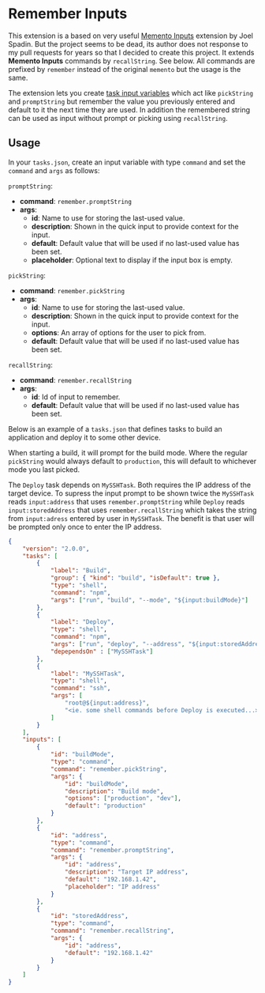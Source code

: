 # Remember Inputs

This extension is a based on very useful [Memento Inputs](https://github.com/joelspadin/vscode-memento-inputs) extension by Joel Spadin. But the project seems to be dead, its author does not response to my pull requests for years so that I decided to create this project. It extends **Memento Inputs** commands by `recallString`. See below. All commands are prefixed by `remember` instead of the original `memento` but the usage is the same.

The extension lets you create [task input variables](https://code.visualstudio.com/docs/editor/variables-reference#_input-variables)
which act like `pickString` and `promptString` but remember the value you
previously entered and default to it the next time they are used. In addition the remembered string can be used as input without prompt or picking using `recallString`.

## Usage

In your `tasks.json`, create an input variable with type `command` and set the
`command` and `args` as follows:

`promptString`:

* **command**: `remember.promptString`
* **args**:
  * **id**: Name to use for storing the last-used value.
  * **description**: Shown in the quick input to provide context for the input.
  * **default**: Default value that will be used if no last-used value has been set.
  * **placeholder**: Optional text to display if the input box is empty.

`pickString`:

* **command**: `remember.pickString`
* **args**:
  * **id**: Name to use for storing the last-used value.
  * **description**: Shown in the quick input to provide context for the input.
  * **options**: An array of options for the user to pick from.
  * **default**: Default value that will be used if no last-used value has been set.

`recallString`:

* **command**: `remember.recallString`
* **args**:
  * **id**: Id of input to remember.
  * **default**: Default value that will be used if no last-used value has been set.


Below is an example of a `tasks.json` that defines tasks to build an application
and deploy it to some other device.

When starting a build, it will prompt for the build mode. Where the regular
`pickString` would always default to `production`, this will default to
whichever mode you last picked.

The `Deploy` task depends on `MySSHTask`. Both requires the IP address of the target
device. To supress the input prompt to be shown twice the `MySSHTask` reads `input:address` that uses `remember.promptString` while
`Deploy` reads `input:storedAddress` that uses `remember.recallString` which takes the string from `input:adress` entered by user in `MySSHTask`.
The benefit is that user will be prompted only once to enter the IP address.


```JSON
{
    "version": "2.0.0",
    "tasks": [
        {
            "label": "Build",
            "group": { "kind": "build", "isDefault": true },
            "type": "shell",
            "command": "npm",
            "args": ["run", "build", "--mode", "${input:buildMode}"]
        },
        {
            "label": "Deploy",
            "type": "shell",
            "command": "npm",
            "args": ["run", "deploy", "--address", "${input:storedAddress}"],
			"depependsOn" : ["MySSHTask"]
        },
		{
			"label": "MySSHTask",
			"type": "shell",
			"command": "ssh",
			"args": [
				"root@${input:address}",
				"<ie. some shell commands before Deploy is executed...>"
			]
		}
    ],
    "inputs": [
        {
            "id": "buildMode",
            "type": "command",
            "command": "remember.pickString",
            "args": {
                "id": "buildMode",
                "description": "Build mode",
                "options": ["production", "dev"],
                "default": "production"
            }
        },
        {
            "id": "address",
            "type": "command",
            "command": "remember.promptString",
            "args": {
                "id": "address",
                "description": "Target IP address",
                "default": "192.168.1.42",
                "placeholder": "IP address"
            }
        },
		{
            "id": "storedAddress",
            "type": "command",
            "command": "remember.recallString",
            "args": {
                "id": "address",
                "default": "192.168.1.42"
            }
        }
    ]
}
```
